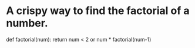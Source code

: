 # A crispy way to find the factorial of a number.

def factorial(num):
    return num < 2 or num * factorial(num-1)
